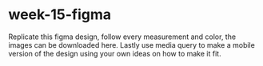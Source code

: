# week-15-figma
Replicate this figma design, follow every measurement and color, the images can be downloaded here. Lastly use media query to make a mobile version of the design using your own ideas on how to make it fit.
